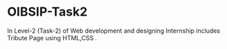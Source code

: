 # OIBSIP-Task2
In Level-2 (Task-2) of Web development and designing Internship includes Tribute Page using HTML,CSS .
